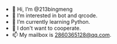 - 👋 Hi, I’m @213bingmeng
- 👀 I’m interested in bot and qrcode. 
- 🌱 I’m currently learning Python. 
- 💞️ I don't want to cooperate. 
- 📫 My mailbox is 2860365128@qq.com.
